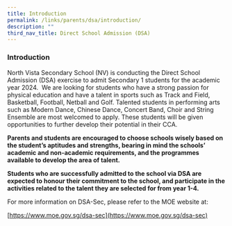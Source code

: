 ```yaml
---
title: Introduction
permalink: /links/parents/dsa/introduction/
description: ""
third_nav_title: Direct School Admission (DSA)
---
```

### **Introduction**

North Vista Secondary School (NV) is conducting the Direct School Admission (DSA) exercise to admit Secondary 1 students for the academic year 2024.&nbsp; We are looking for students who have a strong passion for physical education and have a talent in sports such as Track and Field, Basketball, Football, Netball and Golf. Talented students in performing arts such as Modern Dance, Chinese Dance, Concert Band, Choir and String Ensemble are most welcomed to apply. These students will be given opportunities to further develop their potential in their CCA.

**Parents and students are encouraged to choose schools wisely based on the student’s aptitudes and strengths, bearing in mind the schools’ academic and non-academic requirements, and the programmes available to develop the area of talent.** <p>
**Students who are successfully admitted to the school via DSA are expected to honour their commitment to the school, and participate in the activities related to the talent they are selected for from year 1-4.** 

For more information on DSA-Sec, please refer to the MOE website at:

[https://www.moe.gov.sg/dsa-sec](https://www.moe.gov.sg/dsa-sec)</p>